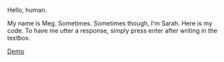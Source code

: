 
Hello, human.

My name is Meg. Sometimes. Sometimes though, I'm Sarah. Here is my code. To have me utter a response, simply press enter after writing in the textbox. 

[Demo](http://34.130.94.99/)
